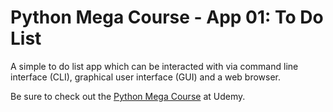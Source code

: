 # Python Mega Course - App 01: To Do List
A simple to do list app which can be interacted with via command line interface (CLI), graphical user interface (GUI) and a web browser.

Be sure to check out the [Python Mega Course](https://www.udemy.com/course/the-python-mega-course/) at Udemy.
